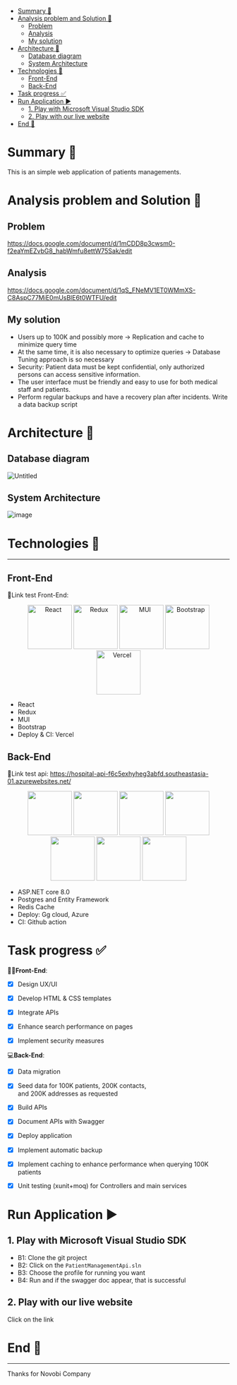 <!-- START doctoc generated TOC please keep comment here to allow auto update -->
<!-- DON'T EDIT THIS SECTION, INSTEAD RE-RUN doctoc TO UPDATE -->

- [Summary 🐣](#summary-)
- [Analysis problem and Solution 🧐](#analysis-problem-and-solution-)
  - [Problem](#problem)
  - [Analysis](#analysis)
  - [My solution](#my-solution)
- [Architecture 📑](#architecture-)
  - [Database diagram](#database-diagram)
  - [System Architecture](#system-architecture)
- [Technologies 🐉](#technologies-)
  - [Front-End](#front-end)
  - [Back-End](#back-end)
- [Task progress ✅](#task-progress-)
- [Run Application ▶️](#run-application-)
  - [1. Play with Microsoft Visual Studio SDK](#1-play-with-microsoft-visual-studio-sdk)
  - [2. Play with our live website](#2-play-with-our-live-website)
- [End 👋](#end-)

<!-- END doctoc generated TOC please keep comment here to allow auto update -->

# Summary 🐣

This is an simple web application of patients managements.

# Analysis problem and Solution 🧐

## Problem

https://docs.google.com/document/d/1mCDD8p3cwsm0-f2eaYmEZvbG8_habWmfu8ettW75Sak/edit

## Analysis

https://docs.google.com/document/d/1qS_FNeMV1ET0WMmXS-C8AspC77MiE0mUsBlE6t0WTFU/edit

## My solution

- Users up to 100K and possibly more -> Replication and cache to minimize query time
- At the same time, it is also necessary to optimize queries -> Database Tuning approach is so necessary
- Security: Patient data must be kept confidential, only authorized persons can access sensitive information.
- The user interface must be friendly and easy to use for both medical staff and patients.
- Perform regular backups and have a recovery plan after incidents. Write a data backup script

# Architecture 📑

## Database diagram

![Untitled](https://github.com/user-attachments/assets/cc99a717-4525-4db7-ae98-f5b7fc91a2c9)

## System Architecture

![image](https://github.com/user-attachments/assets/ba8a1459-fcf8-4705-a522-019d73d3e7af)

# Technologies 🐉

---

## Front-End

🔗Link test Front-End:

<p align="center">
  <img src="https://encrypted-tbn0.gstatic.com/images?q=tbn:ANd9GcSg1MndL-Xp1JcnqaB0YOqTp6zDjrwYyGKsPA&s" alt="React" width="100"/>
  <img src="https://encrypted-tbn0.gstatic.com/images?q=tbn:ANd9GcRwh-2btrw1P54k-yIKqG_lsB_SVc48vGzWZQ&s" alt="Redux" width="100"/>
  <img src="https://yt3.googleusercontent.com/bAPgcc0NUsnRyyikb_X6cz4Wdv4vFGZ0PvdAZs6dHgeMjXcau5AM7aFqdFxzP_UBXlbwiBg4=s900-c-k-c0x00ffffff-no-rj" alt="MUI" width="100"/>
  <img src="https://upload.wikimedia.org/wikipedia/commons/thumb/b/b2/Bootstrap_logo.svg/800px-Bootstrap_logo.svg.png" alt="Bootstrap" width="100"/>
  <img src="https://assets.vercel.com/image/upload/front/favicon/vercel/180x180.png" alt="Vercel" width="100"/>
</p>

- React
- Redux
- MUI
- Bootstrap
- Deploy & CI: Vercel

## Back-End

🔗Link test api: https://hospital-api-f6c5exhyheg3abfd.southeastasia-01.azurewebsites.net/

<p align="center">
  <img src="https://www.pragimtech.com/wp-content/uploads/2019/04/aspnet.png" width="100" />
  <img src="https://encrypted-tbn0.gstatic.com/images?q=tbn:ANd9GcRUmnFYeOmmAlNV9_ZTu5cYgS2L55Q1pt9QyA&s" width="100" />
  <img src="https://netcore.vn/uploads/media/7938987e-d3f0-4f9e-8530-16571dca4639.png" width="100" />
  <img src="https://www.tothenew.com/blog/wp-ttn-blog/uploads/2023/09/redis_logo-1.png" width="100" />
  <img src="https://techvccloud.mediacdn.vn/280518386289090560/2021/9/1/google-cloud-la-gi-16304808306551940059468-0-14-315-575-crop-16304808366241927824846.jpg" width="100" />
  <img src="https://upload.wikimedia.org/wikipedia/commons/thumb/f/fa/Microsoft_Azure.svg/1200px-Microsoft_Azure.svg.png" width="100" />
  <img src="https://media.dev.to/cdn-cgi/image/width=1080,height=1080,fit=cover,gravity=auto,format=auto/https%3A%2F%2Fdev-to-uploads.s3.amazonaws.com%2Fuploads%2Farticles%2Fft4iy3x3bugjdroygk1b.png" width="100" />
</p>

- ASP.NET core 8.0
- Postgres and Entity Framework
- Redis Cache
- Deploy: Gg cloud, Azure
- CI: Github action

# Task progress ✅

👨‍💻**Front-End**:

- [x] Design UX/UI

- [x] Develop HTML & CSS templates

- [x] Integrate APIs

- [x] Enhance search performance on pages

- [x] Implement security measures

💻**Back-End**:

- [x] Data migration

- [x] Seed data for 100K patients, 200K contacts, and 200K addresses as requested

- [x] Build APIs

- [x] Document APIs with Swagger

- [x] Deploy application

- [x] Implement automatic backup

- [x] Implement caching to enhance performance when querying 100K patients
- [x] Unit testing (xunit+moq) for Controllers and main services

# Run Application ▶️

## 1. Play with Microsoft Visual Studio SDK

- B1: Clone the git project
- B2: Click on the `PatientManagementApi.sln`
- B3: Choose the profile for running you want
- B4: Run and if the swagger doc appear, that is successful

## 2. Play with our live website

Click on the link

# End 👋

---

Thanks for Novobi Company
